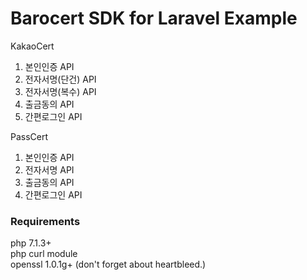 # Barocert SDK for Laravel Example

KakaoCert
1. 본인인증 API
2. 전자서명(단건) API
3. 전자서명(복수) API
4. 출금동의 API
5. 간편로그인 API

PassCert
1. 본인인증 API
2. 전자서명 API
3. 출금동의 API
4. 간편로그인 API

### Requirements

php 7.1.3+   
php curl module   
openssl 1.0.1g+ (don't forget about heartbleed.)   
